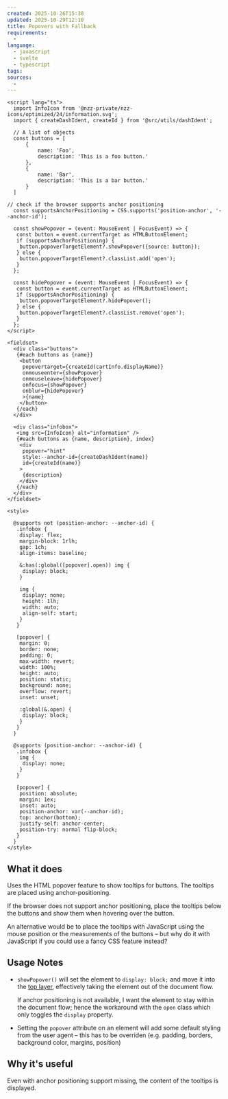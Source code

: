 ```yaml
---
created: 2025-10-26T15:38
updated: 2025-10-29T12:10
title: Popovers with Fallback
requirements:
  - 
language:
  - javascript
  - svelte
  - typescript
tags:
sources:
  - 
---
```


```svelte
<script lang="ts">    
  import InfoIcon from '@nzz-private/nzz-icons/optimized/24/information.svg';   
  import { createDashIdent, createId } from '@src/utils/dashIdent';  
  
  // A list of objects
  const buttons = [
	  {
		  name: 'Foo',
		  description: 'This is a foo button.'
	  },
	  {
		  name: 'Bar',
		  description: 'This is a bar button.'
	  }
  ]

// check if the browser supports anchor positioning
  const supportsAnchorPositioning = CSS.supports('position-anchor', '--anchor-id');  
  
  const showPopover = (event: MouseEvent | FocusEvent) => {  
   const button = event.currentTarget as HTMLButtonElement;   
   if (supportsAnchorPositioning) {
    button.popoverTargetElement?.showPopover({source: button});  
   } else {  
    button.popoverTargetElement?.classList.add('open');  
   }  
  };  
  
  const hidePopover = (event: MouseEvent | FocusEvent) => {  
   const button = event.currentTarget as HTMLButtonElement;   
   if (supportsAnchorPositioning) {  
    button.popoverTargetElement?.hidePopover();  
   } else {  
    button.popoverTargetElement?.classList.remove('open');  
   }  
  };  
</script>  
  
<fieldset> 
  <div class="buttons">  
   {#each buttons as {name}}  
    <button 
     popovertarget={createId(cartInfo.displayName)}  
     onmouseenter={showPopover}  
     onmouseleave={hidePopover}  
     onfocus={showPopover}  
     onblur={hidePopover}  
     >{name}  
    </button> 
   {/each}  
  </div>  
  
  <div class="infobox">  
   <img src={InfoIcon} alt="information" />  
   {#each buttons as {name, description}, index}  
    <div   
     popover="hint"  
     style:--anchor-id={createDashIdent(name)}  
     id={createId(name)}  
    >  
     {description}  
    </div>  
   {/each}  
  </div>  
</fieldset>  
  
<style>  
  
  @supports not (position-anchor: --anchor-id) {  
   .infobox {  
    display: flex;  
    margin-block: 1rlh;  
    gap: 1ch;  
    align-items: baseline;  
  
    &:has(:global([popover].open)) img {  
     display: block;  
    }  
  
    img {  
     display: none;  
     height: 1lh;  
     width: auto;  
     align-self: start;  
    }  
   }  
  
   [popover] {  
    margin: 0;  
    border: none;  
    padding: 0;  
    max-width: revert;  
    width: 100%;  
    height: auto;  
    position: static;  
    background: none;  
    overflow: revert;  
    inset: unset;  
  
    :global(&.open) {  
     display: block;  
    }  
   }  
  }  
  
  @supports (position-anchor: --anchor-id) {  
   .infobox {  
    img {  
     display: none;  
    }  
   }  
  
   [popover] {  
    position: absolute;  
    margin: 1ex;  
    inset: auto;  
    position-anchor: var(--anchor-id);  
    top: anchor(bottom);  
    justify-self: anchor-center;  
    position-try: normal flip-block;  
   }  
  }  
</style>
```

## What it does

Uses the HTML popover feature to show tooltips for buttons. The tooltips are placed using anchor-positioning.

If the browser does not support anchor positioning, place the tooltips below the buttons and show them when hovering over the button.

An alternative would be to place the tooltips with JavaScript using the mouse position or the measurements of the buttons – but why do it with JavaScript if you could use a fancy CSS feature instead?

## Usage Notes

- `showPopover()` will set the element to `display: block;` and move it into the [top layer](https://developer.mozilla.org/en-US/docs/Glossary/Top_layer), effectively taking the element out of the document flow.
  
  If anchor positioning is not available, I want the element to stay within the document flow; hence the workaround with the `open` class which only toggles the `display` property.

- Setting the `popover` attribute on an element will add some default styling from the user agent – this has to be overriden (e.g. padding, borders, background color, margins, position)

## Why it's useful

Even with anchor positioning support missing, the content of the tooltips is displayed.